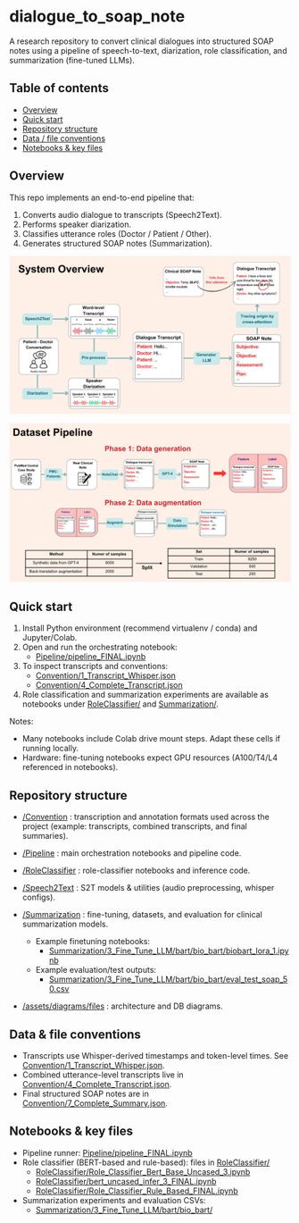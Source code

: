 # dialogue_to_soap_note

A research repository to convert clinical dialogues into structured SOAP notes using a pipeline of speech-to-text, diarization, role classification, and summarization (fine-tuned LLMs).

## Table of contents
- [Overview](#overview)
- [Quick start](#quick-start)
- [Repository structure](#repository-structure)
- [Data / file conventions](#data--file-conventions)
- [Notebooks & key files](#notebooks--key-files)

## Overview
This repo implements an end-to-end pipeline that:
1. Converts audio dialogue to transcripts (Speech2Text).
2. Performs speaker diarization.
3. Classifies utterance roles (Doctor / Patient / Other).
4. Generates structured SOAP notes (Summarization).

![System Overview](assets\diagrams\system_overview.png)

![Dataset pipeline](assets\diagrams\data_pipeline.png)

## Quick start
1. Install Python environment (recommend virtualenv / conda) and Jupyter/Colab.
2. Open and run the orchestrating notebook:
   - [Pipeline/pipeline_FINAL.ipynb](Pipeline/pipeline_FINAL.ipynb)
3. To inspect transcripts and conventions:
   - [Convention/1_Transcript_Whisper.json](Convention/1_Transcript_Whisper.json)
   - [Convention/4_Complete_Transcript.json](Convention/4_Complete_Transcript.json)
4. Role classification and summarization experiments are available as notebooks under [RoleClassifier/](RoleClassifier/) and [Summarization/](Summarization/).

Notes:
- Many notebooks include Colab drive mount steps. Adapt these cells if running locally.
- Hardware: fine-tuning notebooks expect GPU resources (A100/T4/L4 referenced in notebooks).

## Repository structure
- [/Convention](Convention/) : transcription and annotation formats used across the project (example: transcripts, combined transcripts, and final summaries).
- [/Pipeline](Pipeline/) : main orchestration notebooks and pipeline code.
- [/RoleClassifier](RoleClassifier/) : role-classifier notebooks and inference code.
- [/Speech2Text](Speech2Text/) : S2T models & utilities (audio preprocessing, whisper configs).
- [/Summarization](Summarization/) : fine-tuning, datasets, and evaluation for clinical summarization models.
  - Example finetuning notebooks: 
    - [Summarization/3_Fine_Tune_LLM/bart/bio_bart/biobart_lora_1.ipynb](Summarization/3_Fine_Tune_LLM/bart/bio_bart/biobart_lora_1.ipynb)
  - Example evaluation/test outputs:
    - [Summarization/3_Fine_Tune_LLM/bart/bio_bart/eval_test_soap_50.csv](Summarization/3_Fine_Tune_LLM/bart/bio_bart/eval_test_soap_50.csv)

- [/assets/diagrams/files](assets/diagrams/files/) : architecture and DB diagrams.

## Data & file conventions
- Transcripts use Whisper-derived timestamps and token-level times. See [Convention/1_Transcript_Whisper.json](Convention/1_Transcript_Whisper.json).
- Combined utterance-level transcripts live in [Convention/4_Complete_Transcript.json](Convention/4_Complete_Transcript.json).
- Final structured SOAP notes are in [Convention/7_Complete_Summary.json](Convention/7_Complete_Summary.json).

## Notebooks & key files
- Pipeline runner: [Pipeline/pipeline_FINAL.ipynb](Pipeline/pipeline_FINAL.ipynb)
- Role classifier (BERT-based and rule-based): files in [RoleClassifier/](RoleClassifier/)
  - [RoleClassifier/Role_Classifier_Bert_Base_Uncased_3.ipynb](RoleClassifier/Role_Classifier_Bert_Base_Uncased_3.ipynb)
  - [RoleClassifier/bert_uncased_infer_3_FINAL.ipynb](RoleClassifier/bert_uncased_infer_3_FINAL.ipynb)
  - [RoleClassifier/Role_Classifier_Rule_Based_FINAL.ipynb](RoleClassifier/Role_Classifier_Rule_Based_FINAL.ipynb)
- Summarization experiments and evaluation CSVs: 
  - [Summarization/3_Fine_Tune_LLM/bart/bio_bart/](Summarization/3_Fine_Tune_LLM/bart/bio_bart/)

